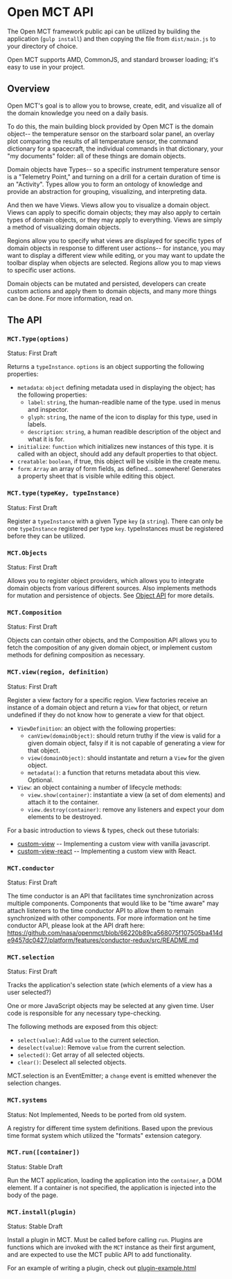 # Open MCT API

The Open MCT framework public api can be utilized by building the application (`gulp install`) and then copying the file from `dist/main.js` to your directory
of choice.

Open MCT supports AMD, CommonJS, and standard browser loading; it's easy to use
in your project.

## Overview

Open MCT's goal is to allow you to browse, create, edit, and visualize all of the domain knowledge you need on a daily basis.  

To do this, the main building block provided by Open MCT is the domain object-- the temperature sensor on the starboard solar panel, an overlay plot comparing the results of all temperature sensor, the command dictionary for a spacecraft, the individual commands in that dictionary, your "my documents" folder: all of these things are domain objects. 

Domain objects have Types-- so a specific instrument temperature sensor is a "Telemetry Point," and turning on a drill for a certain duration of time is an "Activity".  Types allow you to form an ontology of knowledge and provide an abstraction for grouping, visualizing, and interpreting data.

And then we have Views.  Views allow you to visualize a domain object.  Views can apply to specific domain objects; they may also apply to certain types of domain objects, or they may apply to everything.  Views are simply a method of visualizing domain objects.

Regions allow you to specify what views are displayed for specific types of domain objects in response to different user actions-- for instance, you may want to display a different view while editing, or you may want to update the toolbar display when objects are selected.  Regions allow you to map views to specific user actions.

Domain objects can be mutated and persisted, developers can create custom actions and apply them to domain objects, and many more things can be done.  For more information, read on.

## The API

### `MCT.Type(options)`
Status: First Draft

Returns a `typeInstance`.  `options` is an object supporting the following properties:

* `metadata`: `object` defining metadata used in displaying the object; has the following properties:
  * `label`: `string`, the human-readible name of the type.  used in menus and inspector.
  * `glyph`: `string`, the name of the icon to display for this type, used in labels.
  * `description`: `string`, a human readible description of the object and what it is for.
* `initialize`: `function` which initializes new instances of this type.  it is called with an object, should add any default properties to that object.
* `creatable`: `boolean`, if true, this object will be visible in the create menu.
* `form`: `Array` an array of form fields, as defined... somewhere!  Generates a property sheet that is visible while editing this object.

### `MCT.type(typeKey, typeInstance)`
Status: First Draft

Register a `typeInstance` with a given Type `key` (a `string`).  There can only be one `typeInstance` registered per type `key`.  typeInstances must be registered before they can be utilized.

### `MCT.Objects`
Status: First Draft

Allows you to register object providers, which allows you to integrate domain objects from various different sources.  Also implements methods for mutation and persistence of objects.  See [Object API](src/api/objects/README.md) for more details.

### `MCT.Composition`
Status: First Draft

Objects can contain other objects, and the Composition API allows you to fetch the composition of any given domain object, or implement custom methods for defining composition as necessary.  

### `MCT.view(region, definition)`
Status: First Draft

Register a view factory for a specific region.  View factories receive an instance of a domain object and return a `View` for that object, or return undefined if they do not know how to generate a view for that object.

* `ViewDefinition`: an object with the following properties:
    * `canView(domainObject)`: should return truthy if the view is valid for a given domain object, falsy if it is not capable of generating a view for that object.
    * `view(domainObject)`: should instantate and return a `View` for the given object.
    * `metadata()`: a function that returns metadata about this view.  Optional.
* `View`: an object containing a number of lifecycle methods:
    * `view.show(container)`:  instantiate a view (a set of dom elements) and attach it to the container.
    * `view.destroy(container)`:  remove any listeners and expect your dom elements to be destroyed.
    
For a basic introduction to views & types, check out these tutorials: 

* [custom-view](custom-view.html) -- Implementing a custom view with vanilla javascript.
* [custom-view-react](custom-view-react.html) -- Implementing a custom view with React.

### `MCT.conductor`
Status: First Draft

The time conductor is an API that facilitates time synchronization across multiple components.  Components that would like to be "time aware" may attach listeners to the time conductor API to allow them to remain synchronized with other components.  For more information ont he time conductor API, please look at the API draft here: https://github.com/nasa/openmct/blob/66220b89ca568075f107505ba414de9457dc0427/platform/features/conductor-redux/src/README.md

### `MCT.selection`
Status: First Draft

Tracks the application's selection state (which elements of a view has a user selected?)

One or more JavaScript objects may be selected at any given time. User code is responsible for any necessary type-checking.

The following methods are exposed from this object:

* `select(value)`: Add `value` to the current selection.
* `deselect(value)`: Remove `value` from the current selection.
* `selected()`: Get array of all selected objects.
* `clear()`: Deselect all selected objects.

MCT.selection is an EventEmitter; a `change` event is emitted whenever the selection changes.

### `MCT.systems`
Status: Not Implemented, Needs to be ported from old system.

A registry for different time system definitions.  Based upon the previous time format system which utilized the "formats" extension category.  

### `MCT.run([container])`
Status: Stable Draft

Run the MCT application, loading the application into the `container`, a DOM element.  If a container is not specified, the application is injected into the body of the page.

### `MCT.install(plugin)`
Status: Stable Draft

Install a plugin in MCT.  Must be called before calling `run`.  Plugins are functions which are invoked with the `MCT` instance as their first argument, and are expected to use the MCT public API to add functionality.

For an example of writing a plugin, check out [plugin-example.html](plugin-example.html)

